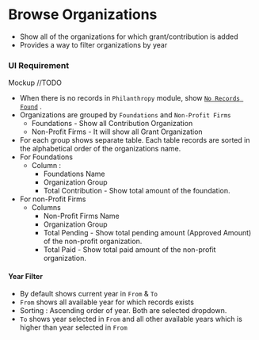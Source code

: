 # Browse Organizations

- Show all of the organizations for which grant/contribution is added
- Provides a way to filter organizations by year

### UI Requirement

Mockup //TODO

- When there is no records in `Philanthropy` module, show  [`No Records Found`](https://gallery.io/projects/MCHbtQVoQ2HCZfBS-vT-eRyP/files/MCEJu8Y2hyDSceFxuBexkH0jiRKGYUymzIs) .
- Organizations are grouped by `Foundations` and `Non-Profit Firms`
  - Foundations - Show all Contribution Organization
  - Non-Profit Firms - It will show all Grant Organization
- For each group shows separate table. Each table records are sorted in the alphabetical order of the organizations name.
- For Foundations
  - Column : 
    - Foundations Name
    - Organization Group
    - Total Contribution - Show total amount of the foundation.
- For non-Profit Firms
  - Columns
    - Non-Profit Firms Name
    - Organization Group
    - Total Pending - Show total pending amount (Approved Amount) of the non-profit organization.
    - Total Paid - Show total paid amount of the non-profit organization.

#### Year Filter

- By default shows current year in `From` & `To`
- `From` shows all available year for which records exists 
- Sorting : Ascending order of year. Both are selected dropdown.
- `To` shows year selected in `From` and all other available years which is higher than year selected in `From`

